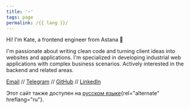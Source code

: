 ```yaml
---
title: '~'
tags: page
permalink: /{{ lang }}/
---
```


Hi! I'm Kate, a frontend engineer from Astana 👋

I'm passionate about writing clean code and turning client ideas into websites and applications. I'm specialized in developing industrial web applications with complex business scenarios. Actively interested in the backend and related areas.

[Email](mailto:snrsrrw@pm.me) // [Telegram](https://t.me/kotoyama) // [GitHub](https://github.com/kotoyama) // [LinkedIn](https://www.linkedin.com/in/ekaterina-maltseva-905231236/)

Этот сайт также доступен на [русском языке](/ru){rel="alternate" hreflang="ru"}.
